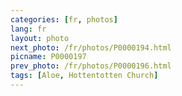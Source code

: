 ```yaml
---
categories: [fr, photos]
lang: fr
layout: photo
next_photo: /fr/photos/P0000194.html
picname: P0000197
prev_photo: /fr/photos/P0000196.html
tags: [Aloe, Hottentotten Church]
---
```

